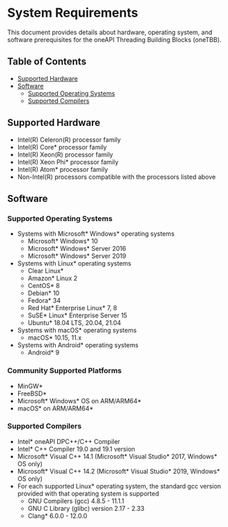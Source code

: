 <!--
******************************************************************************
* 
* Licensed under the Apache License, Version 2.0 (the "License");
* you may not use this file except in compliance with the License.
* You may obtain a copy of the License at
*
*     http://www.apache.org/licenses/LICENSE-2.0
*
* Unless required by applicable law or agreed to in writing, software
* distributed under the License is distributed on an "AS IS" BASIS,
* WITHOUT WARRANTIES OR CONDITIONS OF ANY KIND, either express or implied.
* See the License for the specific language governing permissions and
* limitations under the License.
*******************************************************************************/-->

# System Requirements <!-- omit in toc -->
This document provides details about hardware, operating system, and software prerequisites for the oneAPI Threading Building Blocks (oneTBB). 

## Table of Contents <!-- omit in toc -->
- [Supported Hardware](#supported-hardware)
- [Software](#software)
  - [Supported Operating Systems](#supported-operating-systems)
  - [Supported Compilers](#supported-compilers)


## Supported Hardware
- Intel(R) Celeron(R) processor family
- Intel(R) Core* processor family
- Intel(R) Xeon(R) processor family
- Intel(R) Xeon Phi* processor family
- Intel(R) Atom* processor family
- Non-Intel(R) processors compatible with the processors listed above


## Software

### Supported Operating Systems
- Systems with Microsoft* Windows* operating systems
  - Microsoft* Windows* 10
  - Microsoft* Windows* Server 2016
  - Microsoft* Windows* Server 2019
- Systems with Linux* operating systems
  - Clear Linux*
  - Amazon* Linux 2
  - CentOS* 8
  - Debian* 10
  - Fedora* 34
  - Red Hat* Enterprise Linux* 7, 8
  - SuSE* Linux* Enterprise Server 15
  - Ubuntu* 18.04 LTS, 20.04, 21.04
- Systems with macOS* operating systems
  - macOS* 10.15, 11.x
- Systems with Android* operating systems
  - Android* 9

### Community Supported Platforms
- MinGW*
- FreeBSD*
- Microsoft* Windows* OS on ARM/ARM64*
- macOS* on ARM/ARM64*

### Supported Compilers
- Intel* oneAPI DPC++/C++ Compiler
- Intel* C++ Compiler 19.0 and 19.1 version
- Microsoft* Visual C++ 14.1 (Microsoft* Visual Studio* 2017, Windows* OS only)
- Microsoft* Visual C++ 14.2 (Microsoft* Visual Studio* 2019, Windows* OS only)
- For each supported Linux* operating system, the standard gcc version provided with that operating system is supported
  - GNU Compilers (gcc) 4.8.5 - 11.1.1
  - GNU C Library (glibc) version 2.17 - 2.33
  - Clang* 6.0.0 - 12.0.0


